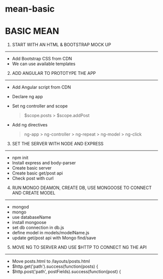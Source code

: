 # mean-basic


BASIC MEAN
==========

1. START WITH AN HTML & BOOTSTRAP MOCK UP
-----------------------------------------
* Add Bootstrap CSS from CDN
* We can use available templates


2. ADD ANGULAR TO PROTOTYPE THE APP
-----------------------------------
* Add Angular script from CDN
* Declare ng app
* Set ng controller and scope
     > $scope.posts
		 > $scope.addPost

* Add ng directives
     > ng-app
		 > ng-controller
		 > ng-repeat
		 > ng-model
		 > ng-click


3. SET THE SERVER WITH NODE AND EXPRESS
---------------------------------------
* npm init
* Install express and body-parser
* Create basic server
* Create basic get/post api
* Check post with curl


4. RUN MONGO DEAMON, CREATE DB, USE MONGOOSE TO CONNECT AND CREATE MODEL
------------------------------------------------------------------------
* mongod
* mongo
* use databaseName
* install mongoose
* set db connection in db.js
* define model in models/modelName.js
* update get/post api with Mongo find/save


5. MOVE NG TO SERVER AND USE $HTTP TO CONNECT NG THE API
--------------------------------------------------------
* Move posts.html to /layouts/posts.html
* $http.get('path').success(function(posts) {
* $http.post('path', postFields).success(function(post) {











